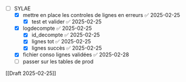 - [ ] SYLAE
	- [x] mettre en place les controles de lignes en erreurs ✅ 2025-02-25
		- [x] test et valider ✅ 2025-02-25
	- [x] logdecompte ✅ 2025-02-25
		- [x] id_decompte ✅ 2025-02-25
		- [x] lignes tot ✅ 2025-02-25
		- [x] lignes succès ✅ 2025-02-25
	- [x] fichier conso lignes validées ✅ 2025-02-28
	- [ ] passer sur les tables de prod

[[Draft 2025-02-25]]